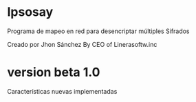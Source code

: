# Ipsosay
Programa de mapeo en red para desencriptar múltiples
Sifrados 

Creado por Jhon Sánchez By CEO of Linerasoftw.inc

# version beta 1.0

Características nuevas implementadas 
